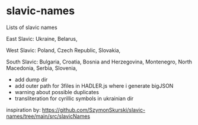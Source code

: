 # slavic-names

Lists of slavic names

East Slavic:
  Ukraine,
  Belarus,
  
West Slavic:
  Poland,
  Czech Republic,
  Slovakia,
  
South Slavic:
  Bulgaria,
  Croatia,
  Bosnia and Herzegovina,
  Montenegro,
  North Macedonia,
  Serbia,
  Slovenia,

- add dump dir 
- add outer path for 3files in HADLER.js where i generate bigJSON
- warning about possible duplicates
- transliteration for cyrillic symbols in ukrainian dir

inspiration by: https://github.com/SzymonSkurski/slavic-names/tree/main/src/slavicNames
